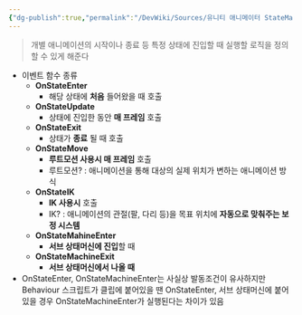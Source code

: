```yaml
---
{"dg-publish":true,"permalink":"/DevWiki/Sources/유니티 애니메이터 StateMachineBehaviour/","noteIcon":"","created":"2025-05-23T02:03:21.097+09:00","updated":"2025-07-19T22:58:36.998+09:00"}
---
```


> 개별 애니메이션의 시작이나 종료 등 특정 상태에 진입할 때 실행할 로직을 정의할 수 있게 해준다

- 이벤트 함수 종류
    - **OnStateEnter**
        - 해당 상태에 **처음** 들어왔을 때 호출
    - **OnStateUpdate**
        - 상태에 진입한 동안 **매 프레임** 호출
    - **OnStateExit**
        - 상태가 **종료** 될 때 호출
    - **OnStateMove**
        - **루트모션 사용시 매 프레임** 호출
        - 루트모션? : 애니메이션을 통해 대상의 실제 위치가 변하는 애니메이션 방식
    - **OnStateIK**
        - **IK 사용시** 호출
        - IK? : 애니메이션의 관절(팔, 다리 등)을 목표 위치에 **자동으로 맞춰주는 보정 시스템**
    - **OnStateMahineEnter**
        - **서브 상태머신에 진입**할 때
    - **OnStateMachineExit**
        - **서브 상태머신에서 나올 때**
- OnStateEnter, OnStateMachineEnter는 사실상 발동조건이 유사하지만 Behaviour 스크립트가 클립에 붙어있을 땐 OnStateEnter, 서브 상태머신에 붙어있을 경우 OnStateMachineEnter가 실행된다는 차이가 있음